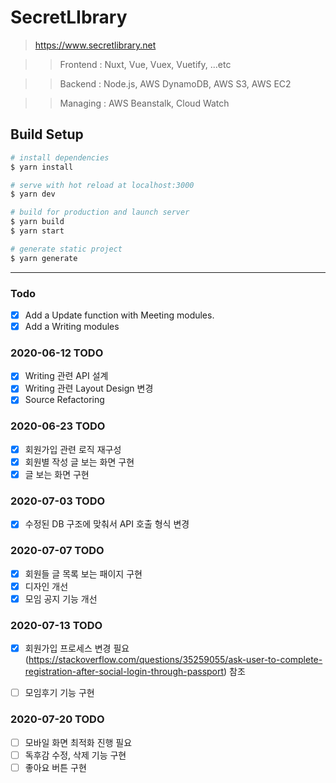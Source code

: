 # SecretLIbrary

> https://www.secretlibrary.net

>> Frontend : Nuxt, Vue, Vuex, Vuetify, ...etc

>> Backend : Node.js, AWS DynamoDB, AWS S3, AWS EC2

>> Managing : AWS Beanstalk, Cloud Watch  

## Build Setup

```bash
# install dependencies
$ yarn install

# serve with hot reload at localhost:3000
$ yarn dev

# build for production and launch server
$ yarn build
$ yarn start

# generate static project
$ yarn generate
```

---

### Todo

- [x] Add a Update function with Meeting modules.
- [x] Add a Writing modules

### 2020-06-12 TODO

- [x] Writing 관련 API 설계
- [x] Writing 관련 Layout Design 변경
- [x] Source Refactoring

### 2020-06-23 TODO
- [x] 회원가입 관련 로직 재구성
- [x] 회원별 작성 글 보는 화면 구현
- [x] 글 보는 화면 구현

### 2020-07-03 TODO
- [x] 수정된 DB 구조에 맞춰서 API 호출 형식 변경

### 2020-07-07 TODO
- [x] 회원들 글 목록 보는 패이지 구현
- [x] 디자인 개선
- [x] 모임 공지 기능 개선

### 2020-07-13 TODO
- [x] 회원가입 프로세스 변경 필요 (https://stackoverflow.com/questions/35259055/ask-user-to-complete-registration-after-social-login-through-passport) 참조
- [ ] 모임후기 기능 구현


### 2020-07-20 TODO
- [ ] 모바일 화면 최적화 진행 필요
- [ ] 독후감 수정, 삭제 기능 구현
- [ ] 좋아요 버튼 구현
